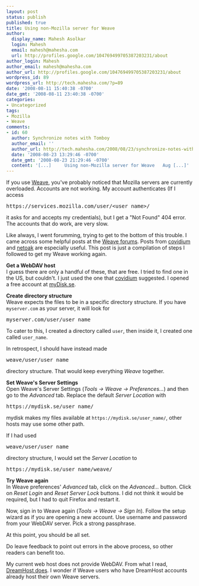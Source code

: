 ```yaml
---
layout: post
status: publish
published: true
title: Using non-Mozilla server for Weave
author:
  display_name: Mahesh Asolkar
  login: Mahesh
  email: mahesh@mahesha.com
  url: http://profiles.google.com/104769499705387203231/about
author_login: Mahesh
author_email: mahesh@mahesha.com
author_url: http://profiles.google.com/104769499705387203231/about
wordpress_id: 89
wordpress_url: http://tech.mahesha.com/?p=89
date: '2008-08-11 15:40:38 -0700'
date_gmt: '2008-08-11 23:40:38 -0700'
categories:
- Uncategorized
tags:
- Mozilla
- Weave
comments:
- id: 60
  author: Synchronize notes with Tomboy
  author_email: ''
  author_url: http://tech.mahesha.com/2008/08/23/synchronize-notes-with-tomboy/
  date: '2008-08-23 13:29:46 -0700'
  date_gmt: '2008-08-23 21:29:46 -0700'
  content: '[...]     Using non-Mozilla server for Weave   Aug [...]'
---
```

<p>If you use <a href="http://labs.mozilla.com/projects/weave/" title="Weave home page">Weave</a>, you've probably noticed that Mozilla servers are currently overloaded. Accounts are not working. My account authenticates (If I access
<pre>https://services.mozilla.com/user/&lt;user_name&gt;/</pre>
<p> it asks for and accepts my credentials), but I get a "Not Found" 404 error. The accounts that do work, are very slow.</p>
<p>Like always, I went forumming, trying to get to the bottom of this trouble. I came across some helpful posts at the <a href="https://labs.mozilla.com/forum/index.php/board,19.0.html" title="Weave Forum">Weave forums</a>. Posts from <a href="https://labs.mozilla.com/forum/index.php?topic=1482.msg6495#msg6495">covidium</a> and <a href="https://labs.mozilla.com/forum/index.php?topic=1482.msg6502#msg6502">netoak</a> are especially useful. This post is just a compilation of steps I followed to get my Weave working again.</p>
<p><strong>Get a WebDAV host</strong><br />
I guess there are only a handful of these, that are free. I tried to find one in the US, but couldn't. I just used the one that <a href="https://labs.mozilla.com/forum/index.php?topic=1482.msg6502#msg6495">covidium</a> suggested. I opened a free account at <a href="http://www.mydisk.se/" title="myDisk">myDisk.se</a>.</p>
<p><strong>Create directory structure</strong><br />
Weave expects the files to be in a specific directory structure. If you have <code>myserver.com</code> as your server, it will look for
<pre>myserver.com/user/user_name</pre>
<p> To cater to this, I created a directory called <code>user</code>, then inside it, I created one called <code>user_name</code>.</p>
<p>In retrospect, I should have instead made
<pre>weave/user/user_name</pre>
<p> directory structure. That would keep everything <em>Weave</em> together.</p>
<p><strong>Set Weave's Server Settings</strong><br />
Open Weave's Server Settings (<em>Tools -> Weave -> Preferences...</em>) and then go to the <em>Advanced</em> tab. Replace the default <em>Server Location</em> with
<pre>https://mydisk.se/user_name/</pre>
<p> mydisk makes my files available at <code>https://mydisk.se/user_name/</code>, other hosts may use some other path.</p>
<p>If I had used
<pre>weave/user/user_name</pre>
<p> directory structure, I would set the <em>Server Location</em> to
<pre>https://mydisk.se/user_name/weave/</pre>
<p><strong>Try Weave again</strong><br />
In Weave preferences' <em>Advanced</em> tab, click on the <em>Advanced...</em> button. Click on <em>Reset Login </em>and <em>Reset Server Lock</em> buttons. I did not think it would be required, but I had to quit Firefox and restart it.</p>
<p>Now, sign in to Weave again (<em>Tools -> Weave -> Sign In</em>). Follow the setup wizard as if you are opening a new account. Use username and password from your WebDAV server. Pick a strong passphrase.</p>
<p>At this point, you should be all set.</p>
<p>Do leave feedback to point out errors in the above process, so other readers can benefit too.</p>
<p>My current web host does not provide WebDAV. From what I read, <a href="http://www.dreamhost.com/hosting-features.html#webdav">DreamHost does</a>. I wonder if Weave users who have DreamHost accounts already host their own Weave servers. </p>
